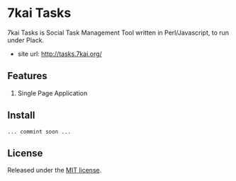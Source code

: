 # 7kai Tasks

7kai Tasks is Social Task Management Tool written in Perl/Javascript, to run under Plack.

- site url: <http://tasks.7kai.org/>

## Features
1. Single Page Application

## Install
    ... commint soon ...

## License
Released under the [MIT license](http://creativecommons.org/licenses/MIT/).